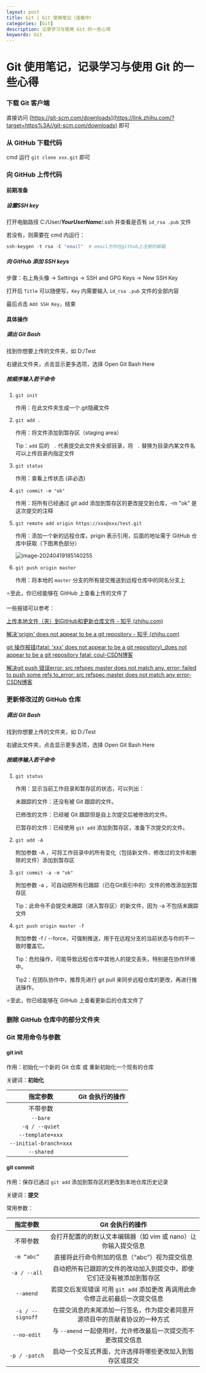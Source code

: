 ```yaml
---
layout: post
title: Git | Git 使用笔记（连载中）
categories: [Git]
description: 记录学习与使用 Git 的一些心得
keywords: Git
---
```


# Git 使用笔记，记录学习与使用 Git 的一些心得

### 下载 Git 客户端

直接访问 [https://git-scm.com/downloads](https://link.zhihu.com/?target=https%3A//git-scm.com/downloads) 即可



### 从 GitHub 下载代码

cmd 运行 `git clone xxx.git` 即可



### 向 GitHub 上传代码

#### 前期准备

##### 设置SSH key

打开电脑路径 C:/User/***YourUserName***/.ssh 并查看是否有 `id_rsa .pub` 文件

若没有，则需要在 cmd 内运行：

```powershell
ssh-keygen -t rsa -C "email"  # email为你在github上注册的邮箱
```

##### 向 GitHub 添加 SSH keys

步骤：右上角头像 -> Settings -> SSH and GPG Keys -> New SSH Key

打开后 `Title` 可以随便写，`Key` 内需要输入 `id_rsa .pub` 文件的全部内容

最后点击 `Add SSH Key`，结束

#### 具体操作

##### 调出 Git Bash

找到你想要上传的文件夹，如 D:/Test

右键此文件夹，点击显示更多选项，选择 Open Git Bash Here

##### 按顺序输入若干命令

1. `git init`   

   作用：在此文件夹生成一个.git隐藏文件

2. `git add . `   

   作用：将文件添加到暂存区（staging area）

   Tip：`add` 后的  ` .`   代表提交此文件夹全部目录，将  ` .`  替换为目录内某文件名可以上传目录内指定文件

3. `git status `  

   作用：查看上传状态 (非必选) 

4. `git commit -m "ok"`  

   作用：将所有已经通过 git add 添加到暂存区的更改提交到仓库，-m "ok" 是这次提交的注释

5. `git remote add origin https://xxx@xxx/test.git`

   作用：添加一个新的远程仓库，prigin 表示引用，后面的地址需于 GitHub 仓库中获取（下图黑色部分）

   ![image-20240419185140255](C:\Users\Sawtone\AppData\Roaming\Typora\typora-user-images\image-20240419185140255.png)

6. `git push origin master`

   作用：将本地的 `master` 分支的所有提交推送到远程仓库中的同名分支上

⭐至此，你已经能够在 GitHub 上查看上传的文件了

一些报错可以参考：

[上传本地文件（夹）到GitHub和更新仓库文件 - 知乎 (zhihu.com)](https://zhuanlan.zhihu.com/p/136355306)

[解决'origin' does not appear to be a git repository - 知乎 (zhihu.com)](https://zhuanlan.zhihu.com/p/333241228)

[git 操作报错(fatal: ‘xxx’ does not appear to be a git repository)_does not appear to be a git repository fatal: coul-CSDN博客](https://blog.csdn.net/cyqzy/article/details/122037120)

[解决git push 错误error: src refspec master does not match any. error: failed to push some refs to_error: src refspec master does not match any error-CSDN博客](https://blog.csdn.net/wenb1bai/article/details/89363711)



### 更新修改过的 GitHub 仓库

##### 调出 Git Bash

找到你想要上传的文件夹，如 D:/Test

右键此文件夹，点击显示更多选项，选择 Open Git Bash Here

##### 按顺序输入若干命令

1. `git status`

   作用：显示当前工作目录和暂存区的状态，可以列出：

   未跟踪的文件：还没有被 Git 跟踪的文件。

   已修改的文件：已经被 Git 跟踪但是自上次提交后被修改的文件。

   已暂存的文件：已经使用 `git add` 添加到暂存区，准备下次提交的文件。

2. `git add -A`

   附加参数 -A ，可将工作目录中的所有变化（包括新文件、修改过的文件和删除的文件）添加到暂存区

3. `git commit -a -m "ok"`

   附加参数 -a ，可自动把所有已跟踪（已在Git索引中的）文件的修改添加到暂存区

   Tip：此命令不会提交未跟踪（进入暂存区）的新文件，因为 -a 不包括未跟踪文件

4. `git push origin master -f`

   附加参数 -f / --force，可强制推送，用于在远程分支的当前状态与你的不一致时覆盖它。

   Tip：危险操作，可能导致远程仓库中其他人的提交丢失，特别是在协作环境中。

   Tip2：在团队协作中，推荐先进行 git pull 来同步远程仓库的更改，再进行推送操作。

⭐至此，你已经能够在 GitHub 上查看更新后的仓库文件了





### 删除 GitHub 仓库中的部分文件夹









### Git 常用命令与参数

#### git init

作用：初始化一个新的 Git 仓库 或 重新初始化一个现有的仓库

关键词：**初始化**

|        指定参数        | Git 会执行的操作 |
| :--------------------: | :--------------: |
|        不带参数        |                  |
|        `--bare`        |                  |
|     `-q / --quiet`     |                  |
|    `--template=xxx`    |                  |
| `--initial-branch=xxx` |                  |
|       `--shared`       |                  |

#### git commit

作用：保存已通过 `git add` 添加到暂存区的更改到本地仓库历史记录

关键词：**提交**

常用参数：

|     指定参数     |                       Git 会执行的操作                       |
| :--------------: | :----------------------------------------------------------: |
|     不带参数     | 会打开配置的的默认文本编辑器（如 vim 或 nano）让你输入提交信息 |
|    `-m “abc”`    |        直接将此行命令附加的信息（“abc”）视为提交信息         |
|   `-a / --all`   | 自动把所有已跟踪的文件的改动加入到提交中，即使它们还没有被添加到暂存区 |
|    `--amend`     | 若提交后发现错误 可用 `git add` 添加更改 再调用此命令修正此前最后一次提交信息 |
| `-s / --signoff` | 在提交消息的末尾添加一行签名，作为提交者同意开源项目中的贡献者协议的一种方式 |
|   `--no-edit`    | 与 `--amend` 一起使用时，允许修改最后一次提交而不更改提交信息 |
|  `-p / -patch`   |   启动一个交互式界面，允许选择将哪些更改加入到暂存区或提交   |







